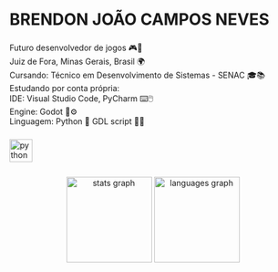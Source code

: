 <h1 align="left">BRENDON JOÃO CAMPOS NEVES</h1>

###

<p align="left">Futuro desenvolvedor de jogos 🎮👾<br>Juiz de Fora, Minas Gerais, Brasil 🌍<br>Cursando: Técnico em Desenvolvimento de Sistemas - SENAC 🎓📚<br>Estudando por conta própria:<br>IDE: Visual Studio Code, PyCharm ⌨️🖱️<br>Engine: Godot 🤖⚙️<br>Linguagem: Python 🐍 GDL script 📝📖</p>

###

<div align="left">
  <img src="https://cdn.jsdelivr.net/gh/devicons/devicon/icons/python/python-original.svg" height="40" alt="python logo"  />
  <img width="12" />

</div>

###

<div align="center">
  <img src="https://github-readme-stats.vercel.app/api?username=BrendonJoaoDEVoficial&hide_title=false&hide_rank=false&show_icons=true&include_all_commits=true&count_private=true&disable_animations=false&theme=dracula&locale=en&hide_border=false&order=1" height="150" alt="stats graph"  />
  <img src="https://github-readme-stats.vercel.app/api/top-langs?username=BrendonJoaoDEVoficial&locale=en&hide_title=false&layout=compact&card_width=320&langs_count=5&theme=dracula&hide_border=false&order=2" height="150" alt="languages graph"  />
</div>

###
